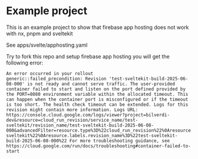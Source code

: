 # Example project

This is an example project to show that firebase app hosting does not work with nx, pnpm and sveltekit

See
apps/svelte/apphosting.yaml

Try to fork this repo and setup firebase app hosting you will get the following error:

```
An error occurred in your rollout
generic::failed_precondition: Revision 'test-sveltekit-build-2025-06-08-000' is not ready and cannot serve traffic. The user-provided container failed to start and listen on the port defined provided by the PORT=8080 environment variable within the allocated timeout. This can happen when the container port is misconfigured or if the timeout is too short. The health check timeout can be extended. Logs for this revision might contain more information. Logs URL: https://console.cloud.google.com/logs/viewer?project=bilverdi-dev&resource=cloud_run_revision/service_name/test-sveltekit/revision_name/test-sveltekit-build-2025-06-08-000&advancedFilter=resource.type%3D%22cloud_run_revision%22%0Aresource.labels.service_name%3D%22test-sveltekit%22%0Aresource.labels.revision_name%3D%22test-sveltekit-build-2025-06-08-000%22 For more troubleshooting guidance, see https://cloud.google.com/run/docs/troubleshooting#container-failed-to-start
```
